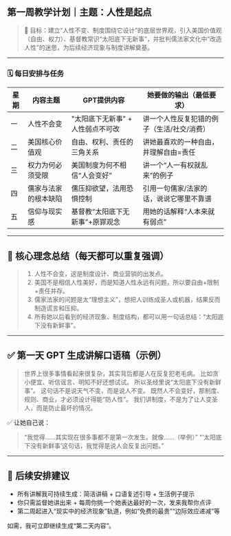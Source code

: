 ## 第一周教学计划｜主题：人性是起点

> 🎯 目标：建立“人性不变、制度围绕它设计”的底层世界观，引入美国价值观（自由、权力）、基督教常识“太阳底下无新事”，并批判儒法家文化中“改造人性”的迷思，为后续经济现象与制度讲解奠基。

------

### 🗓️ 每日安排与任务

| 星期 | 内容主题             | GPT提供内容                       | 她要做的输出（最低要求）                   |
| ---- | -------------------- | --------------------------------- | ------------------------------------------ |
| 一   | 人性不会变           | "太阳底下无新事" + 人性弱点不可改 | 讲一个人性反复犯错的例子（生活/社交/消费） |
| 二   | 美国核心价值观       | 自由、权利、责任的三角关系        | 讲她最喜欢的一种自由，并理解自由=责任      |
| 三   | 权力为何必须受限     | 美国制度为何不相信“人会变好”      | 讲一个“人一有权就乱来”的例子               |
| 四   | 儒家与法家的根本缺陷 | 儒压抑欲望，法用恐惧控制          | 引用一句儒家/法家的话，说说它哪里不靠谱    |
| 五   | 信仰与现实感         | 基督教“太阳底下无新事”+原罪观念   | 用她的话解释“人本来就有弱点”               |

------

## 🧠 核心理念总结（每天都可以重复强调）

> 1. 人性不会变，这是制度设计、商业营销的出发点。
> 2. 美国不是相信人性美好，而是知道人性永远有问题，所以要自由+限制+责任并存。
> 3. 儒家法家的问题是太“理想主义”，想把人训练成圣人或机器，结果反而制造谎言和压抑。
> 4. 所有她以后看到的经济现象、制度结构，都可以用一句话总结：“太阳底下没有新鲜事”。

------

## ✅ 第一天 GPT 生成讲解口语稿（示例）

> 世界上很多事情看起来很复杂，其实背后都是人在反复犯老毛病。
>  比如贪小便宜、听信谣言、明知不好还想试试。
>  所以圣经里说“太阳底下没有新鲜事”。
>  这句话不是说天气不变，而是说人不变。
>  既然人不会变好，那制度、规则、商业，才必须设计得能“防人性”。
>  我们讲制度，不是为了让人变圣人，而是防止最坏的情况。

✅ 让她自己说：

> “我觉得……其实现在很多事都不是第一次发生。就像……（举例）”
>  “‘太阳底下没有新鲜事’这句话，我觉得是说人会反复出问题。”

------

## 📌 后续安排建议

- 所有讲解我可持续生成：简洁讲稿 + 口语复述引导 + 生活例子提示
- 你只需监督她讲出来 + 每周你挑一个她表达最好的一次，发来我帮你点评
- 第二周起进入“现实中的经济现象”轨道，例如“免费的最贵”“边际效应递减”等

如需，我可立即继续生成“第二天内容”。